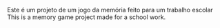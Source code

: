 Este é um projeto de um jogo da memória feito para um trabalho escolar <br>
This is a memory game project made for a school work.
